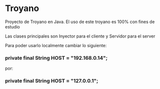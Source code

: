 # Troyano
Proyecto de Troyano en Java. El uso de este troyano es 100% con fines de estudio


Las clases principales son Inyector para el cliente y Servidor para el server

Para poder usarlo localmente cambiar lo siguiente:

<h3> private final String HOST = "192.168.0.14";</h3>
 
por:

<h3> private final String HOST = "127.0.0.1"; <h3>



